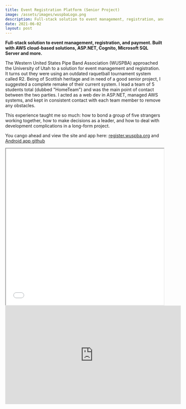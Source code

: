 ```yaml
---
title: Event Registration Platform (Senior Project)
image: /assets/images/wuspbaLogo.png
description: Full-stack solution to event management, registration, and payment. Built with AWS cloud-based solutions, ASP.NET, Cognito, Microsoft SQL Server and more. 
date: 2021-06-02
layout: post
---
```



**Full-stack solution to event management, registration, and payment. Built with AWS cloud-based solutions, ASP.NET, Cognito, Microsoft SQL Server and more.** 


The Western United States Pipe Band Association (WUSPBA) approached the University of Utah to a solution for event management and registration. It turns out they were using an outdated raquetball tournament system called R2. Being of Scottish heritage and in need of a good senior project, I suggested a complete remake of their current system. I lead a team of 5 students total (dubbed "HomeTeam") and was the main point of contact between the two parties. I acted as a web dev in ASP.NET, managed AWS systems, and kept in consistent contact with each team member to remove any obstacles. 

This experience taught me so much: how to bond a group of five strangers working together, how to make decisions as a leader, and how to deal with development complications in a long-form project. 

You cango ahead and view the site and app here: [register.wuspba.org](https://register.wuspba.org) and [Android app github](https://github.com/JohnnyNing/wuspba)

<iframe src="/assets/pdf/HomeTeam_Poster.pdf" width="100%" height="500px">
</iframe>


<br>
<div class="video-container">
<iframe width="560" height="315" src="https://www.youtube.com/embed/A9vAwhozXAc" title="YouTube video player" frameborder="0" allow="accelerometer; autoplay; clipboard-write; encrypted-media; gyroscope; picture-in-picture" allowfullscreen></iframe>
</div>
<br>

